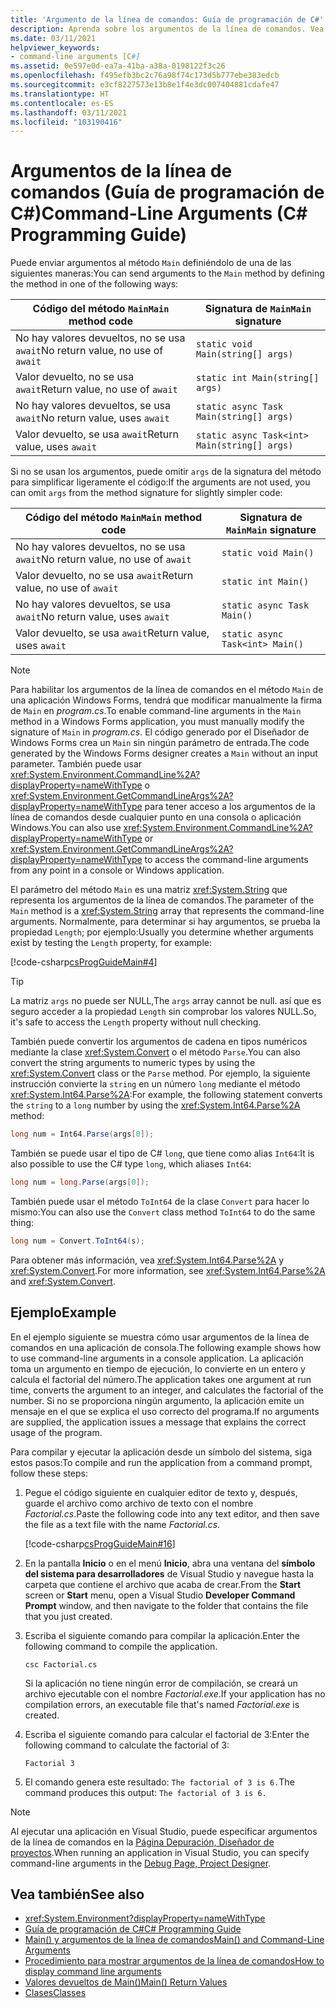 ```yaml
---
title: 'Argumento de la línea de comandos: Guía de programación de C#'
description: Aprenda sobre los argumentos de la línea de comandos. Vea un ejemplo en el que se usan argumentos de la línea de comandos en una aplicación de consola.
ms.date: 03/11/2021
helpviewer_keywords:
- command-line arguments [C#]
ms.assetid: 0e597e0d-ea7a-41ba-a38a-0198122f3c26
ms.openlocfilehash: f495efb3bc2c76a98f74c173d5b777ebe383edcb
ms.sourcegitcommit: e3cf8227573e13b8e1f4e3dc007404881cdafe47
ms.translationtype: HT
ms.contentlocale: es-ES
ms.lasthandoff: 03/11/2021
ms.locfileid: "103190416"
---
```

# <a name="command-line-arguments-c-programming-guide"></a><span data-ttu-id="3c681-104">Argumentos de la línea de comandos (Guía de programación de C#)</span><span class="sxs-lookup"><span data-stu-id="3c681-104">Command-Line Arguments (C# Programming Guide)</span></span>

<span data-ttu-id="3c681-105">Puede enviar argumentos al método `Main` definiéndolo de una de las siguientes maneras:</span><span class="sxs-lookup"><span data-stu-id="3c681-105">You can send arguments to the `Main` method by defining the method in one of the following ways:</span></span>

| <span data-ttu-id="3c681-106">Código del método `Main`</span><span class="sxs-lookup"><span data-stu-id="3c681-106">`Main` method code</span></span>                 | <span data-ttu-id="3c681-107">Signatura de `Main`</span><span class="sxs-lookup"><span data-stu-id="3c681-107">`Main` signature</span></span>                             |
|------------------------------------|----------------------------------------------|
| <span data-ttu-id="3c681-108">No hay valores devueltos, no se usa `await`</span><span class="sxs-lookup"><span data-stu-id="3c681-108">No return value, no use of `await`</span></span> | `static void Main(string[] args)`            |
| <span data-ttu-id="3c681-109">Valor devuelto, no se usa `await`</span><span class="sxs-lookup"><span data-stu-id="3c681-109">Return value, no use of `await`</span></span>    | `static int Main(string[] args)`             |
| <span data-ttu-id="3c681-110">No hay valores devueltos, se usa `await`</span><span class="sxs-lookup"><span data-stu-id="3c681-110">No return value, uses `await`</span></span>      | `static async Task Main(string[] args)`      |
| <span data-ttu-id="3c681-111">Valor devuelto, se usa `await`</span><span class="sxs-lookup"><span data-stu-id="3c681-111">Return value, uses `await`</span></span>         | `static async Task<int> Main(string[] args)` |

<span data-ttu-id="3c681-112">Si no se usan los argumentos, puede omitir `args` de la signatura del método para simplificar ligeramente el código:</span><span class="sxs-lookup"><span data-stu-id="3c681-112">If the arguments are not used, you can omit `args` from the method signature for slightly simpler code:</span></span>

| <span data-ttu-id="3c681-113">Código del método `Main`</span><span class="sxs-lookup"><span data-stu-id="3c681-113">`Main` method code</span></span>                 | <span data-ttu-id="3c681-114">Signatura de `Main`</span><span class="sxs-lookup"><span data-stu-id="3c681-114">`Main` signature</span></span>                |
|------------------------------------|---------------------------------|
| <span data-ttu-id="3c681-115">No hay valores devueltos, no se usa `await`</span><span class="sxs-lookup"><span data-stu-id="3c681-115">No return value, no use of `await`</span></span> | `static void Main()`            |
| <span data-ttu-id="3c681-116">Valor devuelto, no se usa `await`</span><span class="sxs-lookup"><span data-stu-id="3c681-116">Return value, no use of `await`</span></span>    | `static int Main()`             |
| <span data-ttu-id="3c681-117">No hay valores devueltos, se usa `await`</span><span class="sxs-lookup"><span data-stu-id="3c681-117">No return value, uses `await`</span></span>      | `static async Task Main()`      |
| <span data-ttu-id="3c681-118">Valor devuelto, se usa `await`</span><span class="sxs-lookup"><span data-stu-id="3c681-118">Return value, uses `await`</span></span>         | `static async Task<int> Main()` |

> [!NOTE]
> <span data-ttu-id="3c681-119">Para habilitar los argumentos de la línea de comandos en el método `Main` de una aplicación Windows Forms, tendrá que modificar manualmente la firma de `Main` en *program.cs*.</span><span class="sxs-lookup"><span data-stu-id="3c681-119">To enable command-line arguments in the `Main` method in a Windows Forms application, you must manually modify the signature of `Main` in *program.cs*.</span></span> <span data-ttu-id="3c681-120">El código generado por el Diseñador de Windows Forms crea un `Main` sin ningún parámetro de entrada.</span><span class="sxs-lookup"><span data-stu-id="3c681-120">The code generated by the Windows Forms designer creates a `Main` without an input parameter.</span></span> <span data-ttu-id="3c681-121">También puede usar <xref:System.Environment.CommandLine%2A?displayProperty=nameWithType> o <xref:System.Environment.GetCommandLineArgs%2A?displayProperty=nameWithType> para tener acceso a los argumentos de la línea de comandos desde cualquier punto en una consola o aplicación Windows.</span><span class="sxs-lookup"><span data-stu-id="3c681-121">You can also use <xref:System.Environment.CommandLine%2A?displayProperty=nameWithType> or <xref:System.Environment.GetCommandLineArgs%2A?displayProperty=nameWithType> to access the command-line arguments from any point in a console or Windows application.</span></span>

<span data-ttu-id="3c681-122">El parámetro del método `Main` es una matriz <xref:System.String> que representa los argumentos de la línea de comandos.</span><span class="sxs-lookup"><span data-stu-id="3c681-122">The parameter of the `Main` method is a <xref:System.String> array that represents the command-line arguments.</span></span> <span data-ttu-id="3c681-123">Normalmente, para determinar si hay argumentos, se prueba la propiedad `Length`; por ejemplo:</span><span class="sxs-lookup"><span data-stu-id="3c681-123">Usually you determine whether arguments exist by testing the `Length` property, for example:</span></span>

[!code-csharp[csProgGuideMain#4](~/samples/snippets/csharp/VS_Snippets_VBCSharp/csProgGuideMain/CS/Class3.cs#4)]

> [!TIP]
> <span data-ttu-id="3c681-124">La matriz `args` no puede ser NULL,</span><span class="sxs-lookup"><span data-stu-id="3c681-124">The `args` array cannot be null.</span></span> <span data-ttu-id="3c681-125">así que es seguro acceder a la propiedad `Length` sin comprobar los valores NULL.</span><span class="sxs-lookup"><span data-stu-id="3c681-125">So, it's safe to access the `Length` property without null checking.</span></span>

<span data-ttu-id="3c681-126">También puede convertir los argumentos de cadena en tipos numéricos mediante la clase <xref:System.Convert> o el método `Parse`.</span><span class="sxs-lookup"><span data-stu-id="3c681-126">You can also convert the string arguments to numeric types by using the <xref:System.Convert> class or the `Parse` method.</span></span> <span data-ttu-id="3c681-127">Por ejemplo, la siguiente instrucción convierte la `string` en un número `long` mediante el método <xref:System.Int64.Parse%2A>:</span><span class="sxs-lookup"><span data-stu-id="3c681-127">For example, the following statement converts the `string` to a `long` number by using the <xref:System.Int64.Parse%2A> method:</span></span>

```csharp
long num = Int64.Parse(args[0]);
```

<span data-ttu-id="3c681-128">También se puede usar el tipo de C# `long`, que tiene como alias `Int64`:</span><span class="sxs-lookup"><span data-stu-id="3c681-128">It is also possible to use the C# type `long`, which aliases `Int64`:</span></span>

```csharp
long num = long.Parse(args[0]);
```

<span data-ttu-id="3c681-129">También puede usar el método `ToInt64` de la clase `Convert` para hacer lo mismo:</span><span class="sxs-lookup"><span data-stu-id="3c681-129">You can also use the `Convert` class method `ToInt64` to do the same thing:</span></span>

```csharp
long num = Convert.ToInt64(s);
```

<span data-ttu-id="3c681-130">Para obtener más información, vea <xref:System.Int64.Parse%2A> y <xref:System.Convert>.</span><span class="sxs-lookup"><span data-stu-id="3c681-130">For more information, see <xref:System.Int64.Parse%2A> and <xref:System.Convert>.</span></span>

## <a name="example"></a><span data-ttu-id="3c681-131">Ejemplo</span><span class="sxs-lookup"><span data-stu-id="3c681-131">Example</span></span>

<span data-ttu-id="3c681-132">En el ejemplo siguiente se muestra cómo usar argumentos de la línea de comandos en una aplicación de consola.</span><span class="sxs-lookup"><span data-stu-id="3c681-132">The following example shows how to use command-line arguments in a console application.</span></span> <span data-ttu-id="3c681-133">La aplicación toma un argumento en tiempo de ejecución, lo convierte en un entero y calcula el factorial del número.</span><span class="sxs-lookup"><span data-stu-id="3c681-133">The application takes one argument at run time, converts the argument to an integer, and calculates the factorial of the number.</span></span> <span data-ttu-id="3c681-134">Si no se proporciona ningún argumento, la aplicación emite un mensaje en el que se explica el uso correcto del programa.</span><span class="sxs-lookup"><span data-stu-id="3c681-134">If no arguments are supplied, the application issues a message that explains the correct usage of the program.</span></span>

<span data-ttu-id="3c681-135">Para compilar y ejecutar la aplicación desde un símbolo del sistema, siga estos pasos:</span><span class="sxs-lookup"><span data-stu-id="3c681-135">To compile and run the application from a command prompt, follow these steps:</span></span>

1. <span data-ttu-id="3c681-136">Pegue el código siguiente en cualquier editor de texto y, después, guarde el archivo como archivo de texto con el nombre *Factorial.cs*.</span><span class="sxs-lookup"><span data-stu-id="3c681-136">Paste the following code into any text editor, and then save the file as  a text file with the name *Factorial.cs*.</span></span>

     [!code-csharp[csProgGuideMain#16](~/samples/snippets/csharp/VS_Snippets_VBCSharp/csProgGuideMain/CS/Class1.cs#16)]

2. <span data-ttu-id="3c681-137">En la pantalla **Inicio** o en el menú **Inicio**, abra una ventana del **símbolo del sistema para desarrolladores** de Visual Studio y navegue hasta la carpeta que contiene el archivo que acaba de crear.</span><span class="sxs-lookup"><span data-stu-id="3c681-137">From the **Start** screen or **Start** menu, open a Visual Studio **Developer Command Prompt** window, and then navigate to the folder that contains the file that you just created.</span></span>

3. <span data-ttu-id="3c681-138">Escriba el siguiente comando para compilar la aplicación.</span><span class="sxs-lookup"><span data-stu-id="3c681-138">Enter the following command to compile the application.</span></span>
  
     `csc Factorial.cs`  
  
     <span data-ttu-id="3c681-139">Si la aplicación no tiene ningún error de compilación, se creará un archivo ejecutable con el nombre *Factorial.exe*.</span><span class="sxs-lookup"><span data-stu-id="3c681-139">If your application has no compilation errors, an executable file that's named *Factorial.exe* is created.</span></span>
  
4. <span data-ttu-id="3c681-140">Escriba el siguiente comando para calcular el factorial de 3:</span><span class="sxs-lookup"><span data-stu-id="3c681-140">Enter the following command to calculate the factorial of 3:</span></span>
  
     `Factorial 3`  
  
5. <span data-ttu-id="3c681-141">El comando genera este resultado: `The factorial of 3 is 6.`</span><span class="sxs-lookup"><span data-stu-id="3c681-141">The command produces this output: `The factorial of 3 is 6.`</span></span>

> [!NOTE]
> <span data-ttu-id="3c681-142">Al ejecutar una aplicación en Visual Studio, puede especificar argumentos de la línea de comandos en la [Página Depuración, Diseñador de proyectos](/visualstudio/ide/reference/debug-page-project-designer).</span><span class="sxs-lookup"><span data-stu-id="3c681-142">When running an application in Visual Studio, you can specify command-line arguments in the [Debug Page, Project Designer](/visualstudio/ide/reference/debug-page-project-designer).</span></span>

## <a name="see-also"></a><span data-ttu-id="3c681-143">Vea también</span><span class="sxs-lookup"><span data-stu-id="3c681-143">See also</span></span>

- <xref:System.Environment?displayProperty=nameWithType>
- [<span data-ttu-id="3c681-144">Guía de programación de C#</span><span class="sxs-lookup"><span data-stu-id="3c681-144">C# Programming Guide</span></span>](../index.md)
- [<span data-ttu-id="3c681-145">Main() y argumentos de la línea de comandos</span><span class="sxs-lookup"><span data-stu-id="3c681-145">Main() and Command-Line Arguments</span></span>](index.md)
- [<span data-ttu-id="3c681-146">Procedimiento para mostrar argumentos de la línea de comandos</span><span class="sxs-lookup"><span data-stu-id="3c681-146">How to display command line arguments</span></span>](how-to-display-command-line-arguments.md)
- [<span data-ttu-id="3c681-147">Valores devueltos de Main()</span><span class="sxs-lookup"><span data-stu-id="3c681-147">Main() Return Values</span></span>](main-return-values.md)
- [<span data-ttu-id="3c681-148">Clases</span><span class="sxs-lookup"><span data-stu-id="3c681-148">Classes</span></span>](../classes-and-structs/classes.md)
